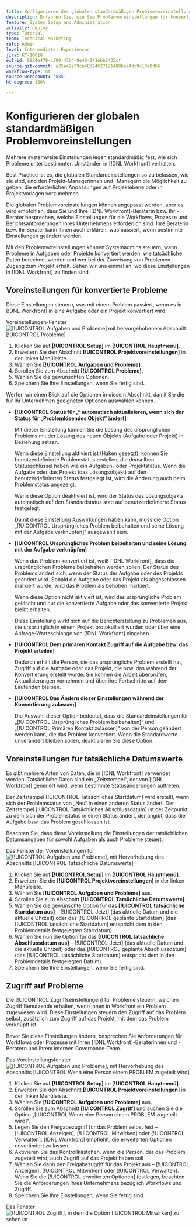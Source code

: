 ```yaml
---
title: Konfigurieren der globalen standardmäßigen Problemvoreinstellungen
description: Erfahren Sie, wie Sie Problemvoreinstellungen für konvertierte Probleme, tatsächliche Daten und Problemzugriff festlegen.
feature: System Setup and Administration
activity: deploy
type: Tutorial
team: Technical Marketing
role: Admin
level: Intermediate, Experienced
jira: KT-10018
exl-id: 9924e479-c300-47b4-8e40-241ebb2435cf
source-git-commit: a25a49e59ca483246271214886ea4dc9c10e8d66
workflow-type: ht
source-wordcount: '885'
ht-degree: 100%

---
```


# Konfigurieren der globalen standardmäßigen Problemvoreinstellungen

Mehrere systemweite Einstellungen legen standardmäßig fest, wie sich Probleme unter bestimmten Umständen in [!DNL Workfront] verhalten.

Best Practice ist es, die globalen Standardeinstellungen so zu belassen, wie sie sind, und den Projekt-Managerinnen und -Managern die Möglichkeit zu geben, die erforderlichen Anpassungen auf Projektebene oder in Projektvorlagen vorzunehmen.

Die globalen Problemvoreinstellungen können angepasst werden, aber es wird empfohlen, dass Sie und Ihre [!DNL Workfront]-Beraterin bzw. Ihr -Berater besprechen, welche Einstellungen für die Workflows, Prozesse und Berichtsanforderungen Ihres Unternehmens erforderlich sind. Ihre Beraterin bzw. Ihr Berater kann Ihnen auch erklären, was passiert, wenn bestimmte Einstellungen geändert werden.

Mit den Problemvoreinstellungen können Systemadmins steuern, wann Probleme in Aufgaben oder Projekte konvertiert werden, wie tatsächliche Daten berechnet werden und wer bei der Zuweisung von Problemen Zugang zum Projekt erhält. Sehen wir uns einmal an, wo diese Einstellungen in [!DNL Workfront] zu finden sind.

## Voreinstellungen für konvertierte Probleme

Diese Einstellungen steuern, was mit einem Problem passiert, wenn es in [!DNL Workfront] in eine Aufgabe oder ein Projekt konvertiert wird.

Voreinstellungen-Fenster ![[!UICONTROL Aufgaben und Probleme] mit hervorgehobenem Abschnitt [!UICONTROL Probleme]](assets/admin-fund-issue-prefs-converting.png)

1. Klicken Sie auf **[!UICONTROL Setup]** im **[!UICONTROL Hauptmenü]**.
1. Erweitern Sie den Abschnitt **[!UICONTROL Projektvoreinstellungen]** in der linken Menüleiste.
1. Wählen Sie **[!UICONTROL Aufgaben und Probleme]**.
1. Scrollen Sie zum Abschnitt **[!UICONTROL Probleme]**.
1. Wählen Sie die gewünschten Optionen.
1. Speichern Sie Ihre Einstellungen, wenn Sie fertig sind.

Werfen wir einen Blick auf die Optionen in diesem Abschnitt, damit Sie die für Ihr Unternehmen geeigneten Optionen auswählen können.

* **[!UICONTROL Status für „“ automatisch aktualisieren, wenn sich der Status für „Problemlösendes Objekt“ ändert]**

  Mit dieser Einstellung können Sie die Lösung des ursprünglichen Problems mit der Lösung des neuen Objekts (Aufgabe oder Projekt) in Beziehung setzen.

  Wenn diese Einstellung aktiviert ist (Haken gesetzt), können Sie benutzerdefinierte Problemstatus erstellen, die denselben Statusschlüssel haben wie ein Aufgaben- oder Projektstatus. Wenn die Aufgabe oder das Projekt (das Lösungsobjekt) auf den benutzerdefinierten Status festgelegt ist, wird die Änderung auch beim Problemstatus angezeigt.

  Wenn diese Option deaktiviert ist, wird der Status des Lösungsobjekts automatisch auf den Standardstatus statt auf benutzerdefinierte Status festgelegt.

  Damit diese Einstellung Auswirkungen haben kann, muss die Option „[!UICONTROL Ursprüngliches Problem beibehalten und seine Lösung mit der Aufgabe verknüpfen]“ ausgewählt sein.

* **[!UICONTROL Ursprüngliches Problem beibehalten und seine Lösung mit der Aufgabe verknüpfen]**

  Wenn das Problem konvertiert ist, weiß [!DNL Workfront], dass die ursprünglichen Probleme beibehalten werden sollen. Der Status des Problems ändert sich, wenn der Status der Aufgabe oder des Projekts geändert wird. Sobald die Aufgabe oder das Projekt als abgeschlossen markiert wurde, wird das Problem als behoben markiert.

  Wenn diese Option nicht aktiviert ist, wird das ursprüngliche Problem gelöscht und nur die konvertierte Aufgabe oder das konvertierte Projekt bleibt erhalten.

  Diese Einstellung wirkt sich auf die Berichterstellung zu Problemen aus, die ursprünglich in einem Projekt protokolliert wurden oder über eine Anfrage-Warteschlange von [!DNL Workfront] eingehen.

* **[!UICONTROL Dem primären Kontakt Zugriff auf die Aufgabe bzw. das Projekt erteilen]**

  Dadurch erhält die Person, die das ursprüngliche Problem erstellt hat, Zugriff auf die Aufgabe oder das Projekt, die bzw. das während der Konvertierung erstellt wurde. Sie können die Arbeit überprüfen, Aktualisierungen vornehmen und über ihre Fortschritte auf dem Laufenden bleiben.

* **[!UICONTROL Das Ändern dieser Einstellungen während der Konvertierung zulassen]**

  Die Auswahl dieser Option bedeutet, dass die Standardeinstellungen für „[!UICONTROL Ursprüngliches Problem beibehalten]“ und „[!UICONTROL Primären Kontakt zulassen]“ von der Person geändert werden kann, die das Problem konvertiert. Wenn die Standardwerte unverändert bleiben sollen, deaktivieren Sie diese Option.

<!---
learn more URLs
Configure system-wide task and issue preferences
Issue statuses
Create and customize system-wide statuses
--->

## Voreinstellungen für tatsächliche Datumswerte

Es gibt mehrere Arten von Daten, die in [!DNL Workfront] verwendet werden. Tatsächliche Daten sind ein „Zeitstempel“, der von [!DNL Workfront] generiert wird, wenn bestimmte Statusänderungen auftreten.

Der Zeitstempel [!UICONTROL Tatsächliches Startdatum] wird erstellt, wenn sich der Problemstatus von „Neu“ in einen anderen Status ändert. Der Zeitstempel [!UICONTROL Tatsächliches Abschlussdatum] ist der Zeitpunkt, zu dem sich der Problemstatus in einen Status ändert, der angibt, dass die Aufgabe bzw. das Problem geschlossen ist.

Beachten Sie, dass diese Voreinstellung die Einstellungen der tatsächlichen Datumsangaben für sowohl Aufgaben als auch Probleme steuert.

Das Fenster der Voreinstellungen für ![[!UICONTROL Aufgaben und Probleme], mit Hervorhebung des Abschnitts [!UICONTROL Tatsächliche Datumswerte]](assets/admin-fund-issue-prefs-actual-dates.png)

1. Klicken Sie auf **[!UICONTROL Setup]** im **[!UICONTROL Hauptmenü]**.
1. Erweitern Sie die **[!UICONTROL Projektvoreinstellungen]** in der linken Menüleiste.
1. Wählen Sie **[!UICONTROL Aufgaben und Probleme]** aus.
1. Scrollen Sie zum Abschnitt **[!UICONTROL Tatsächliche Datumswerte]**.
1. Wählen Sie die gewünschte Option für das **[!UICONTROL tatsächliche Startdatum aus]** – [!UICONTROL Jetzt] (das aktuelle Datum und die aktuelle Uhrzeit) oder das [!UICONTROL geplante Startdatum] (das [!UICONTROL tatsächliche Startdatum] entspricht dem in den Problemdetails festgelegten Startdatum).
1. Wählen Sie nun die Option für das **[!UICONTROL tatsächliche Abschlussdatum aus]** – [!UICONTROL Jetzt] (das aktuelle Datum und die aktuelle Uhrzeit) oder das [!UICONTROL geplante Abschlussdatum] (das [!UICONTROL tatsächliche Startdatum] entspricht dem in den Problemdetails festgelegten Datum).
1. Speichern Sie Ihre Einstellungen, wenn Sie fertig sind.


<!---
learn more URLs
Definitions for the project, task, and issue dates within Workfront
Configure system-wide task and issue preferences
--->

## Zugriff auf Probleme

Die [!UICONTROL Zugriffseinstellungen] für Probleme steuern, welchen Zugriff Benutzende erhalten, wenn ihnen in Workfront ein Problem zugewiesen wird. Diese Einstellungen steuern den Zugriff auf das Problem selbst, zusätzlich zum Zugriff auf das Projekt, mit dem das Problem verknüpft ist.

Bevor Sie diese Einstellungen ändern, besprechen Sie Anforderungen für Workflows oder Prozesse mit Ihren [!DNL Workfront]-Beraterinnen und -Beratern und Ihrem internen Governance-Team.

Das Voreinstellungsfenster ![[!UICONTROL Aufgaben und Probleme], mit Hervorhebung des Abschnitts [!UICONTROL Wenn eine Person einem PROBLEM zugeteilt wird]](assets/admin-fund-issue-prefs-access-1.png)

1. Klicken Sie auf **[!UICONTROL Setup]** im **[!UICONTROL Hauptmenü]**.
1. Erweitern Sie den Abschnitt **[!UICONTROL Projektvoreinstellungen]** in der linken Menüleiste.
1. Wählen Sie **[!UICONTROL Aufgaben und Probleme]** aus.
1. Scrollen Sie zum Abschnitt **[!UICONTROL Zugriff]** und suchen Sie die Option „[!UICONTROL Wenn eine Person einem PROBLEM zugeteilt wird]“.
1. Legen Sie den Freigabezugriff für das Problem selbst fest – [!UICONTROL Anzeigen], [!UICONTROL Mitwirken] oder [!UICONTROL Verwalten]. [!DNL Workfront] empfiehlt, die erweiterten Optionen unverändert zu lassen.
1. Aktivieren Sie das Kontrollkästchen, wenn die Person, der das Problem zugeteilt wird, auch Zugriff auf das Projekt haben soll
1. Wählen Sie dann den Freigabezugriff für das Projekt aus – [!UICONTROL Anzeigen], [!UICONTROL Mitwirken] oder [!UICONTROL Verwalten]. Wenn Sie die [!UICONTROL erweiterten Optionen] festlegen, beachten Sie die Anforderungen Ihres Unternehmens bezüglich Workflows und Zugriff.
1. Speichern Sie Ihre Einstellungen, wenn Sie fertig sind.

Das Fenster ![[!UICONTROL Zugriff], in dem die Option [!UICONTROL Mitwirken] zu sehen ist](assets/admin-fund-issue-prefs-access-2.png)

<!---
learn more URLs
Configure system-wide task and issue preferences
Grant access to issues
--->
